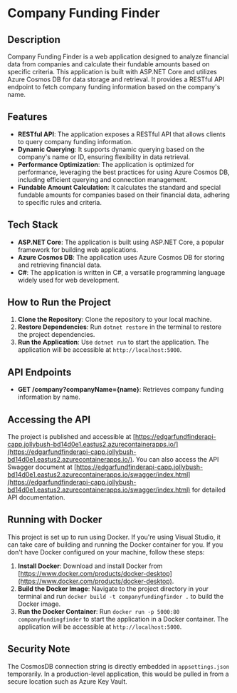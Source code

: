 # Company Funding Finder

## Description

Company Funding Finder is a web application designed to analyze financial data from companies and calculate their fundable amounts based on specific criteria. This application is built with ASP.NET Core and utilizes Azure Cosmos DB for data storage and retrieval. It provides a RESTful API endpoint to fetch company funding information based on the company's name.

## Features

- **RESTful API**: The application exposes a RESTful API that allows clients to query company funding information.
- **Dynamic Querying**: It supports dynamic querying based on the company's name or ID, ensuring flexibility in data retrieval.
- **Performance Optimization**: The application is optimized for performance, leveraging the best practices for using Azure Cosmos DB, including efficient querying and connection management.
- **Fundable Amount Calculation**: It calculates the standard and special fundable amounts for companies based on their financial data, adhering to specific rules and criteria.

## Tech Stack

- **ASP.NET Core**: The application is built using ASP.NET Core, a popular framework for building web applications.
- **Azure Cosmos DB**: The application uses Azure Cosmos DB for storing and retrieving financial data.
- **C#**: The application is written in C#, a versatile programming language widely used for web development.

## How to Run the Project

1. **Clone the Repository**: Clone the repository to your local machine.
2. **Restore Dependencies**: Run `dotnet restore` in the terminal to restore the project dependencies.
4. **Run the Application**: Use `dotnet run` to start the application. The application will be accessible at `http://localhost:5000`.

## API Endpoints

- **GET /company?companyName={name}**: Retrieves company funding information by name.

## Accessing the API

The project is published and accessible at [https://edgarfundfinderapi-capp.jollybush-bd14d0e1.eastus2.azurecontainerapps.io/](https://edgarfundfinderapi-capp.jollybush-bd14d0e1.eastus2.azurecontainerapps.io/). You can also access the API Swagger document at [https://edgarfundfinderapi-capp.jollybush-bd14d0e1.eastus2.azurecontainerapps.io/swagger/index.html](https://edgarfundfinderapi-capp.jollybush-bd14d0e1.eastus2.azurecontainerapps.io/swagger/index.html) for detailed API documentation.

## Running with Docker

This project is set up to run using Docker. If you're using Visual Studio, it can take care of building and running the Docker container for you. If you don't have Docker configured on your machine, follow these steps:

1. **Install Docker**: Download and install Docker from [https://www.docker.com/products/docker-desktop](https://www.docker.com/products/docker-desktop).
2. **Build the Docker Image**: Navigate to the project directory in your terminal and run `docker build -t companyfundingfinder .` to build the Docker image.
3. **Run the Docker Container**: Run `docker run -p 5000:80 companyfundingfinder` to start the application in a Docker container. The application will be accessible at `http://localhost:5000`.

## Security Note

The CosmosDB connection string is directly embedded in `appsettings.json` temporarily. In a production-level application, this would be pulled in from a secure location such as Azure Key Vault.